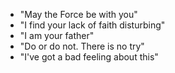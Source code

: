 - "May the Force be with you"
- "I find your lack of faith disturbing" 
- "I am your father" 
- "Do or do not. There is no try" 
- "I've got a bad feeling about this" 
